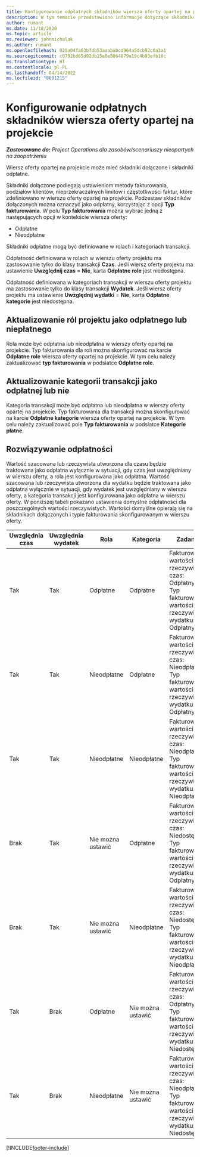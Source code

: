 ```yaml
---
title: Konfigurowanie odpłatnych składników wiersza oferty opartej na projekcie
description: W tym temacie przedstawiono informacje dotyczące składników uwzględnionych, odpłatnych i nieodpłatnych w wierszach oferty opartej na projekcie.
author: rumant
ms.date: 11/18/2020
ms.topic: article
ms.reviewer: johnmichalak
ms.author: rumant
ms.openlocfilehash: 025a04fa63bfdb53aaababcd964a5dcb92c0a3a1
ms.sourcegitcommit: c0792bd65d92db25e0e8864879a19c4b93efb10c
ms.translationtype: HT
ms.contentlocale: pl-PL
ms.lasthandoff: 04/14/2022
ms.locfileid: "8601215"
---
```

# <a name="configure-the-chargeable-components-of-a-project-based-quote-line"></a>Konfigurowanie odpłatnych składników wiersza oferty opartej na projekcie

_**Zastosowane do:** Project Operations dla zasobów/scenariuszy nieopartych na zaopatrzeniu_

Wiersz oferty opartej na projekcie może mieć składniki dołączone i składniki odpłatne.

Składniki dołączone podlegają ustawieniom metody fakturowania, podziałów klientów, nieprzekraczalnych limitów i częstotliwości faktur, które zdefiniowano w wierszu oferty opartej na projekcie.
Podzestaw składników dołączonych można oznaczyć jako odpłatny, korzystając z opcji **Typ fakturowania**. W polu **Typ fakturowania** można wybrać jedną z następujących opcji w kontekście wiersza oferty:

   - Odpłatne
   - Nieodpłatne

Składniki odpłatne mogą być definiowane w rolach i kategoriach transakcji.

Odpłatność definiowana w rolach w wierszu oferty projektu ma zastosowanie tylko do klasy transakcji **Czas**. Jeśli wiersz oferty projektu ma ustawienie **Uwzględnij czas** = **Nie**, karta **Odpłatne role** jest niedostępna.

Odpłatność definiowana w kategoriach transakcji w wierszu oferty projektu ma zastosowanie tylko do klasy transakcji **Wydatek**. Jeśli wiersz oferty projektu ma ustawienie **Uwzględnij wydatki** = **Nie**, karta **Odpłatne kategorie** jest niedostępna.

## <a name="update-a-role-to-be-chargeable-or-non-chargeable"></a>Aktualizowanie ról projektu jako odpłatnego lub niepłatnego
Rola może być odpłatna lub nieodpłatna w wierszy oferty opartej na projekcie. Typ fakturowania dla roli można skonfigurować na karcie **Odpłatne role** wiersza oferty opartej na projekcie. W tym celu należy zaktualizować **typ fakturowania** w podsiatce **Odpłatne role**. 

## <a name="update-a-transaction-category-to-be-chargeable-or-non-chargeable"></a>Aktualizowanie kategorii transakcji jako odpłatnej lub nie
Kategoria transakcji może być odpłatna lub nieodpłatna w wierszy oferty opartej na projekcie. Typ fakturowania dla transakcji można skonfigurować na karcie **Odpłatne kategorie** wiersza oferty opartej na projekcie. W tym celu należy zaktualizować pole **Typ fakturowania** w podsiatce **Kategorie płatne**. 

## <a name="resolve-chargeability"></a>Rozwiązywanie odpłatności

Wartość szacowana lub rzeczywista utworzona dla czasu będzie traktowana jako odpłatna wyłącznie w sytuacji, gdy czas jest uwzględniany w wierszu oferty, a rola jest konfigurowana jako odpłatna.
Wartość szacowana lub rzeczywista utworzona dla wydatku będzie traktowana jako odpłatna wyłącznie w sytuacji, gdy wydatek jest uwzględniany w wierszu oferty, a kategoria transakcji jest konfigurowana jako odpłatna w wierszu oferty. W poniższej tabeli pokazano ustawienia domyślne odpłatności dla poszczególnych wartości rzeczywistych. Wartości domyślne opierają się na składnikach dołączonych i typie fakturowania skonfigurowanym w wierszu oferty.

| Uwzględnia czas | Uwzględnia wydatek | Rola | Kategoria | Zadanie |
| --- | --- | --- | --- | --- |
| Tak | Tak | Odpłatne | Odpłatne | Fakturowanie wartości rzeczywistej czas: Odpłatny </br>Typ fakturowania wartości rzeczywistej wydatku: Odpłatny |
| Tak | Tak | Nieodpłatne | Odpłatne | Fakturowanie wartości rzeczywistej czas: Nieodpłatny </br>Typ fakturowania wartości rzeczywistej wydatku: Odpłatny |
| Tak | Tak | Nieodpłatne | Nieodpłatne | Fakturowanie wartości rzeczywistej czas: Nieodpłatny </br>Typ fakturowania wartości rzeczywistej wydatku: Nieodpłatny |
| Brak | Tak | Nie można ustawić | Odpłatne | Fakturowanie wartości rzeczywistej czas: Niedostępne </br>Typ fakturowania wartości rzeczywistej wydatku: Odpłatny |
| Brak | Tak | Nie można ustawić | Nieodpłatne | Fakturowanie wartości rzeczywistej czas: Niedostępne </br>Typ fakturowania wartości rzeczywistej wydatku: Nieodpłatny |
| Tak | Brak | Odpłatne | Nie można ustawić | Fakturowanie wartości rzeczywistej czas: Odpłatny </br>Typ fakturowania wartości rzeczywistej wydatku: Niedostępne |
| Tak | Brak | Nieodpłatne | Nie można ustawić | Fakturowanie wartości rzeczywistej czas: Nieodpłatny </br> Typ fakturowania wartości rzeczywistej wydatku: Niedostępne |


[!INCLUDE[footer-include](../includes/footer-banner.md)]